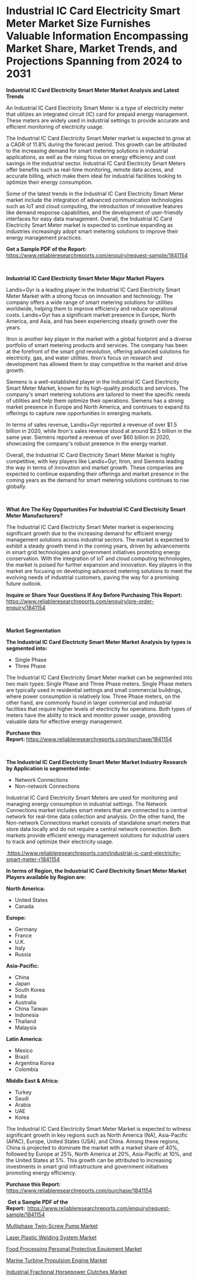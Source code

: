 <p><h1>Industrial IC Card Electricity Smart Meter Market Size Furnishes Valuable Information Encompassing Market Share, Market Trends, and Projections Spanning from 2024 to 2031</h1></p><p><strong>Industrial IC Card Electricity Smart Meter Market Analysis and Latest Trends</strong></p>
<p><p>An Industrial IC Card Electricity Smart Meter is a type of electricity meter that utilizes an integrated circuit (IC) card for prepaid energy management. These meters are widely used in industrial settings to provide accurate and efficient monitoring of electricity usage.</p><p>The Industrial IC Card Electricity Smart Meter market is expected to grow at a CAGR of 11.8% during the forecast period. This growth can be attributed to the increasing demand for smart metering solutions in industrial applications, as well as the rising focus on energy efficiency and cost savings in the industrial sector. Industrial IC Card Electricity Smart Meters offer benefits such as real-time monitoring, remote data access, and accurate billing, which make them ideal for industrial facilities looking to optimize their energy consumption.</p><p>Some of the latest trends in the Industrial IC Card Electricity Smart Meter market include the integration of advanced communication technologies such as IoT and cloud computing, the introduction of innovative features like demand response capabilities, and the development of user-friendly interfaces for easy data management. Overall, the Industrial IC Card Electricity Smart Meter market is expected to continue expanding as industries increasingly adopt smart metering solutions to improve their energy management practices.</p></p>
<p><strong>Get a Sample PDF of the Report:&nbsp;</strong> <a href="https://www.reliableresearchreports.com/enquiry/request-sample/1841154">https://www.reliableresearchreports.com/enquiry/request-sample/1841154</a></p>
<p>&nbsp;</p>
<p><strong>Industrial IC Card Electricity Smart Meter Major Market Players</strong></p>
<p><p>Landis+Gyr is a leading player in the Industrial IC Card Electricity Smart Meter Market with a strong focus on innovation and technology. The company offers a wide range of smart metering solutions for utilities worldwide, helping them to improve efficiency and reduce operational costs. Landis+Gyr has a significant market presence in Europe, North America, and Asia, and has been experiencing steady growth over the years.</p><p>Itron is another key player in the market with a global footprint and a diverse portfolio of smart metering products and services. The company has been at the forefront of the smart grid revolution, offering advanced solutions for electricity, gas, and water utilities. Itron's focus on research and development has allowed them to stay competitive in the market and drive growth.</p><p>Siemens is a well-established player in the Industrial IC Card Electricity Smart Meter Market, known for its high-quality products and services. The company's smart metering solutions are tailored to meet the specific needs of utilities and help them optimize their operations. Siemens has a strong market presence in Europe and North America, and continues to expand its offerings to capture new opportunities in emerging markets.</p><p>In terms of sales revenue, Landis+Gyr reported a revenue of over $1.5 billion in 2020, while Itron's sales revenue stood at around $2.5 billion in the same year. Siemens reported a revenue of over $60 billion in 2020, showcasing the company's robust presence in the energy market.</p><p>Overall, the Industrial IC Card Electricity Smart Meter Market is highly competitive, with key players like Landis+Gyr, Itron, and Siemens leading the way in terms of innovation and market growth. These companies are expected to continue expanding their offerings and market presence in the coming years as the demand for smart metering solutions continues to rise globally.</p></p>
<p>&nbsp;</p>
<p><strong>What Are The Key Opportunities For Industrial IC Card Electricity Smart Meter Manufacturers?</strong></p>
<p><p>The Industrial IC Card Electricity Smart Meter market is experiencing significant growth due to the increasing demand for efficient energy management solutions across industrial sectors. The market is expected to exhibit a steady growth trend in the coming years, driven by advancements in smart grid technologies and government initiatives promoting energy conservation. With the integration of IoT and cloud computing technologies, the market is poised for further expansion and innovation. Key players in the market are focusing on developing advanced metering solutions to meet the evolving needs of industrial customers, paving the way for a promising future outlook.</p></p>
<p><strong>Inquire or Share Your Questions If Any Before Purchasing This Report:</strong> <a href="https://www.reliableresearchreports.com/enquiry/pre-order-enquiry/1841154">https://www.reliableresearchreports.com/enquiry/pre-order-enquiry/1841154</a></p>
<p>&nbsp;</p>
<p><strong>Market Segmentation</strong></p>
<p><strong>The Industrial IC Card Electricity Smart Meter Market Analysis by types is segmented into:</strong></p>
<p><ul><li>Single Phase</li><li>Three Phase</li></ul></p>
<p><p>The Industrial IC Card Electricity Smart Meter market can be segmented into two main types: Single Phase and Three Phase meters. Single Phase meters are typically used in residential settings and small commercial buildings, where power consumption is relatively low. Three Phase meters, on the other hand, are commonly found in larger commercial and industrial facilities that require higher levels of electricity for operations. Both types of meters have the ability to track and monitor power usage, providing valuable data for effective energy management.</p></p>
<p><strong>Purchase this Report:&nbsp;</strong><a href="https://www.reliableresearchreports.com/purchase/1841154">https://www.reliableresearchreports.com/purchase/1841154</a></p>
<p>&nbsp;</p>
<p><strong>The Industrial IC Card Electricity Smart Meter Market Industry Research by Application is segmented into:</strong></p>
<p><ul><li>Network Connections</li><li>Non-network Connections</li></ul></p>
<p><p>Industrial IC Card Electricity Smart Meters are used for monitoring and managing energy consumption in industrial settings. The Network Connections market includes smart meters that are connected to a central network for real-time data collection and analysis. On the other hand, the Non-network Connections market consists of standalone smart meters that store data locally and do not require a central network connection. Both markets provide efficient energy management solutions for industrial users to track and optimize their electricity usage.</p></p>
<p><a href="https://www.reliableresearchreports.com/industrial-ic-card-electricity-smart-meter-r1841154">&nbsp;https://www.reliableresearchreports.com/industrial-ic-card-electricity-smart-meter-r1841154</a></p>
<p><strong>In terms of Region, the Industrial IC Card Electricity Smart Meter Market Players available by Region are:</strong></p>
<p>
    <p> <strong> North America: </strong>
        <ul>
            <li>United States</li>
            <li>Canada</li>
        </ul>
        </p> 
    <p> <strong> Europe: </strong>
        <ul>
            <li>Germany</li>
            <li>France</li>
            <li>U.K.</li>
            <li>Italy</li>
            <li>Russia</li>
        </ul>
        </p> 
    <p> <strong> Asia-Pacific: </strong>
        <ul>
            <li>China</li>
            <li>Japan</li>
            <li>South Korea</li>
            <li>India</li>
            <li>Australia</li>
            <li>China Taiwan</li>
            <li>Indonesia</li>
            <li>Thailand</li>
            <li>Malaysia</li>
        </ul>
        </p> 
    <p> <strong> Latin America: </strong>
        <ul>
            <li>Mexico</li>
            <li>Brazil</li>
            <li>Argentina Korea</li>
            <li>Colombia</li>
        </ul>
        </p> 
    <p> <strong> Middle East & Africa: </strong>
        <ul>
            <li>Turkey</li>
            <li>Saudi</li>
            <li>Arabia</li>
            <li>UAE</li>
            <li>Korea</li>
        </ul>
    </p>
    </p>
<p><p>The Industrial IC Card Electricity Smart Meter Market is expected to witness significant growth in key regions such as North America (NA), Asia-Pacific (APAC), Europe, United States (USA), and China. Among these regions, China is projected to dominate the market with a market share of 40%, followed by Europe at 25%, North America at 20%, Asia-Pacific at 10%, and the United States at 5%. This growth can be attributed to increasing investments in smart grid infrastructure and government initiatives promoting energy efficiency.</p></p>
<p><strong>Purchase this Report: </strong><a href="https://www.reliableresearchreports.com/purchase/1841154">https://www.reliableresearchreports.com/purchase/1841154</a></p>
<p>&nbsp;<strong>Get a Sample PDF of the Report:&nbsp;&nbsp;</strong><a href="https://www.reliableresearchreports.com/enquiry/request-sample/1841154">https://www.reliableresearchreports.com/enquiry/request-sample/1841154</a></p>
<p><strong></strong></p>
<p><p><a href="https://github.com/vregtldg37/Market-Research-Report-List-1/blob/main/multiphase-twin-screw-pump-market.md">Multiphase Twin-Screw Pump Market</a></p><p><a href="https://github.com/Raeloodard576457/Market-Research-Report-List-1/blob/main/laser-plastic-welding-system-market.md">Laser Plastic Welding System Market</a></p><p><a href="https://github.com/LiamKanenood/Market-Research-Report-List-1/blob/main/food-processing-personal-protective-equipment-market.md">Food Processing Personal Protective Equipment Market</a></p><p><a href="https://github.com/labibmmn112/Market-Research-Report-List-1/blob/main/marine-turbine-propulsion-engine-market.md">Marine Turbine Propulsion Engine Market</a></p><p><a href="https://github.com/rslnowrouzi/Market-Research-Report-List-1/blob/main/industrial-fractional-horsepower-clutches-market.md">Industrial Fractional Horsepower Clutches Market</a></p></p>